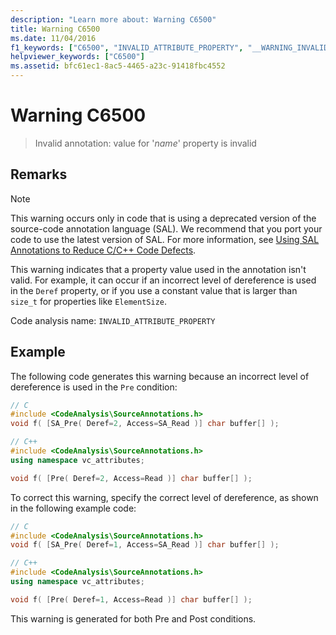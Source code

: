 ```yaml
---
description: "Learn more about: Warning C6500"
title: Warning C6500
ms.date: 11/04/2016
f1_keywords: ["C6500", "INVALID_ATTRIBUTE_PROPERTY", "__WARNING_INVALID_ATTRIBUTE_PROPERTY"]
helpviewer_keywords: ["C6500"]
ms.assetid: bfc61ec1-8ac5-4465-a23c-91418fbc4552
---
```

# Warning C6500

> Invalid annotation: value for '*name*' property is invalid

## Remarks

> [!NOTE]
> This warning occurs only in code that is using a deprecated version of the source-code annotation language (SAL). We recommend that you port your code to use the latest version of SAL. For more information, see [Using SAL Annotations to Reduce C/C++ Code Defects](../code-quality/using-sal-annotations-to-reduce-c-cpp-code-defects.md).

This warning indicates that a property value used in the annotation isn't valid. For example, it can occur if an incorrect level of dereference is used in the `Deref` property, or if you use a constant value that is larger than `size_t` for properties like `ElementSize`.

Code analysis name: `INVALID_ATTRIBUTE_PROPERTY`

## Example

The following code generates this warning because an incorrect level of dereference is used in the `Pre` condition:

```cpp
// C
#include <CodeAnalysis\SourceAnnotations.h>
void f( [SA_Pre( Deref=2, Access=SA_Read )] char buffer[] );

// C++
#include <CodeAnalysis\SourceAnnotations.h>
using namespace vc_attributes;

void f( [Pre( Deref=2, Access=Read )] char buffer[] );
```

To correct this warning, specify the correct level of dereference, as shown in the following example code:

```cpp
// C
#include <CodeAnalysis\SourceAnnotations.h>
void f( [SA_Pre( Deref=1, Access=SA_Read )] char buffer[] );

// C++
#include <CodeAnalysis\SourceAnnotations.h>
using namespace vc_attributes;

void f( [Pre( Deref=1, Access=Read )] char buffer[] );
```

This warning is generated for both Pre and Post conditions.
